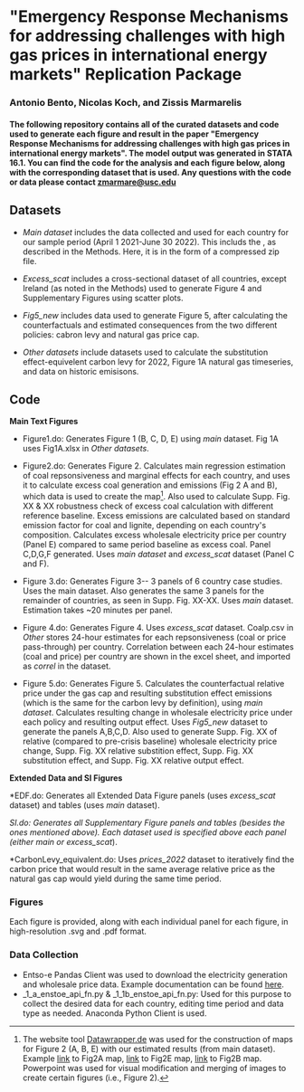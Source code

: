 # "Emergency Response Mechanisms for addressing challenges with high gas prices in international energy markets" Replication Package
### Antonio Bento, Nicolas Koch, and Zissis Marmarelis

#### The following repository contains all of the curated datasets and code used to generate each figure and result in the paper "Emergency Response Mechanisms for addressing challenges with high gas prices in international energy markets". The model output was generated in STATA 16.1. You can find the code for the analysis and each figure below, along with the corresponding dataset that is used. Any questions with the code or data please contact zmarmare@usc.edu

## Datasets 

 * *Main dataset* includes the data collected and used for each country for our sample period (April 1 2021-June 30 2022). This includs the , as described in the Methods. Here, it is in the form of a compressed zip file.

 * *Excess_scat* includes a cross-sectional dataset of all countries, except Ireland (as noted in the Methods) used to generate Figure 4 and Supplementary Figures using scatter plots.

 * *Fig5_new* includes data used to generate Figure 5, after calculating the counterfactuals and estimated consequences from the two different policies: cabron levy and natural gas price cap. 
  
 * *Other datasets* include datasets used to calculate the substitution effect-equivelent carbon levy for 2022, Figure 1A natural gas timeseries, and data on historic emisisons.

## Code

**Main Text Figures** 

 * Figure1.do: Generates Figure 1 (B, C, D, E) using *main* dataset. Fig 1A uses Fig1A.xlsx in *Other datasets*.

 * Figure2.do: Generates Figure 2. Calculates main regression estimation of coal repsonsiveness and marginal effects for each country, and uses it to calculate excess coal generation and emissions (Fig 2 A and B), which data is used to create the map[^1]. Also used to calculate Supp. Fig. XX & XX robustness check of excess coal calculation with different reference baseline. Excess emissions are calculated based on standard emission factor for coal and lignite, depending on each country's composition. Calculates excess wholesale electricity price per country (Panel E) compared to same period baseline as excess coal. Panel C,D,G,F generated. Uses *main dataset* and *excess_scat* dataset (Panel C and F).
  
 * Figure 3.do: Generates Figure 3-- 3 panels of 6 country case studies. Uses the main dataset. Also generates the same 3 panels for the remainder of countries, as seen in Supp. Fig. XX-XX. Uses *main* dataset. Estimation takes ~20 minutes per panel.
  
 * Figure 4.do: Generates Figure 4. Uses *excess_scat* dataset. Coalp.csv in *Other* stores 24-hour estimates for each repsonsiveness (coal or price pass-through) per country. Correlation between each 24-hour estimates (coal and price) per country are shown in the excel sheet, and imported as *correl* in the dataset. 
 
 * Figure 5.do: Generates Figure 5. Calculates the counterfactual relative price under the gas cap and resulting substitution effect emissions (which is the same for the carbon levy by definition), using *main dataset*. Calculates resulting change in wholesale electricity price under each policy and resulting output effect. Uses *Fig5_new* dataset to generate the panels A,B,C,D. Also used to generate Supp. Fig. XX of relative (compared to pre-crisis baseline) wholesale electricity price change, Supp. Fig. XX relative substition effect, Supp. Fig. XX substitution effect, and Supp. Fig. XX relative output effect.
 
 **Extended Data and SI Figures**

 *EDF.do: Generates all Extended Data Figure panels (uses *excess_scat* dataset) and tables (uses *main* dataset).

 *SI.do: Generates all Supplementary Figure panels and tables (besides the ones mentioned above). Each dataset used is specified above each panel (either *main* or excess_scat*).

 *CarbonLevy_equivalent.do: Uses *prices_2022* dataset to iteratively find the carbon price that would result in the same average relative price as the natural gas cap would yield during the same time period.

 
 ### Figures 

 Each figure is provided, along with each individual panel for each figure, in high-resolution .svg and .pdf format. 
 
### Data Collection
 * Entso-e Pandas Client was used to download the electricity generation and wholesale price data. Example documentation can be found [here](https://github.com/EnergieID/entsoe-py).
 * _1_a_enstoe_api_fn.py & _1_1b_enstoe_api_fn.py: Used for this purpose to collect the desired data for each country, editing time period and data type as needed. Anaconda Python Client is used.
 
[^1]: The website tool [Datawrapper.de](https://datawrapper.dwcdn.net/Wi1uA/1/) was used for the construction of maps for Figure 2 (A, B, E) with our estimated results (from main dataset). Example [link](https://www.datawrapper.de/_/3KERv/) to Fig2A map, [link](https://www.datawrapper.de/_/vwC3I/) to Fig2E map, [link](https://www.datawrapper.de/_/GBMrw/) to Fig2B map. Powerpoint was used for visual modification and merging of images to create certain figures (i.e., Figure 2).
